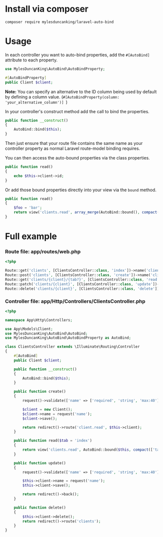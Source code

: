 # Install via composer

`composer require mylesduncanking/laravel-auto-bind`

# Usage

In each controller you want to auto-bind properties, add the `#[AutoBind]` attribute to each property.

```php
use MylesDuncanKing\AutoBind\AutoBindProperty;

#[AutoBindProperty]
public Client $client;
```

**Note:** You can specify an alternative to the ID column being used by default by defining a column value. (`#[AutoBindProperty(column: 'your_alternative_column')] `)

In your controller's construct method add the call to bind the properties.

```php
public function __construct()
{
    AutoBind::bind($this);
}
```

Then just ensure that your route file contains the same name as your controller property as normal Laravel route-model binding requires.

You can then access the auto-bound properties via the class properties.
```php
public function read()
{
    echo $this->client->id;
}
```

Or add those bound properties directly into your view via the `bound` method.
```php
public function read()
{
    $foo = 'bar';
    return view('clients.read', array_merge(AutoBind::bound(), compact(['foo'])));
}
```

# Full example
### Route file: app/routes/web.php
```php
<?php

Route::get('clients', [ClientsController::class, 'index'])->name('clients');
Route::post('clients', [ClientsController::class, 'create'])->name('client.create');
Route::get('clients/{client}/{tab?}', [ClientsController::class, 'read'])->name('client.read');
Route::patch('clients/{client}', [ClientsController::class, 'update'])->name('client.update');
Route::delete('clients/{client}', [ClientsController::class, 'delete'])->name('client.delete');
```

### Controller file: app/Http/Controllers/ClientsController.php
```php
<?php

namespace App\Http\Controllers;

use App\Models\Client;
use MylesDuncanKing\AutoBind\AutoBind;
use MylesDuncanKing\AutoBind\AutoBindProperty as AutoBind;

class ClientsController extends \Illuminate\Routing\Controller
{
    #[AutoBind]
    public Client $client;

    public function __construct()
    {
        AutoBind::bind($this);
    }

    public function create()
    {
        request()->validate(['name' => ['required', 'string', 'max:40']]);

        $client = new Client();
        $client->name = request('name');
        $client->save();

        return redirect()->route('client.read', $this->client);
    }

    public function read($tab = 'index')
    {
        return view('clients.read', AutoBind::bound($this, compact(['tab'])));
    }

    public function update()
    {
        request()->validate(['name' => ['required', 'string', 'max:40']]);

        $this->client->name = request('name');
        $this->client->save();

        return redirect()->back();
    }

    public function delete()
    {
        $this->client->delete();
        return redirect()->route('clients');
    }
}
```
